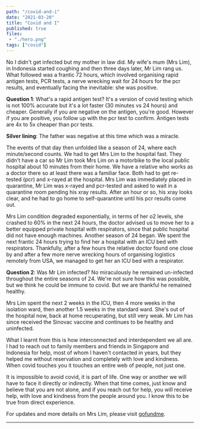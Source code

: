 ```yaml
---
path: "/covid-and-i"
date: "2021-03-20"
title: "Covid and I"
published: true
files:
 - "./hero.png"
tags: ["covid"]
---
```


No I didn't get infected but my mother in law did. My wife's mum (Mrs Lim), in Indonesia started coughing
and then three days later, Mr Lim rang us. What followed was a frantic 72 hours,
which involved organising rapid antigen tests, PCR tests, a nerve wrecking wait for 24 hours 
for the pcr results, and eventually facing the inevitable: she was positive.

**Question 1**: What's a rapid antigen test? It's a version of covid testing which is not 100% accurate
but it's a lot faster (30 minutes vs 24 hours) and cheaper. Generally if you are negative on the 
antigen, you're good. However if you are positive, you follow up with the pcr test to confirm. Antigen 
tests are 4x to 5x cheaper than pcr tests.

**Silver lining**: The father was negative at this time which was a miracle.

The events of that day then unfolded like a season of 24, where each minute/second counts. We had
to get Mrs Lim to the hospital fast. They didn't have a car so Mr Lim took Mrs Lim on a motorbike to
the local public hospital about 10 minutes from their home. We have a relative who works as a doctor
there so at least there was a familiar face. Both had to get re-tested (pcr) and x-rayed at the
hospital. Mrs Lim was immediately placed in quarantine, Mr Lim was x-rayed and pcr-tested and asked to wait
in a quarantine room pending his xray results. After an hour or so, his xray looks clear, and he had
to go home to self-quarantine until his pcr results come out.

Mrs Lim condition degraded exponentially, in terms of her o2 levels, she crashed to 60% in the next 24 hours, 
the doctor advised us to move her to a better equipped private hospital with respirators,
since that public hospital did not have enough machines. Another season of 24 began. We spent the next frantic
24 hours trying to find her a hospital with an ICU bed with respirators. Thankfully, after a few hours the 
relative doctor found one close by and after a few more nerve wrecking hours of organising logistics remotely from
USA, we managed to get her an ICU bed with a respirator.

**Question 2**: Was Mr Lim infected? No miraculously he remained un-infected throughout the entire seasons of 24.
We're not sure how this was possible, but we think he could be immune to covid. But we are thankful he remained
healthy.

Mrs Lim spent the next 2 weeks in the ICU, then 4 more weeks in the isolation ward, then another 1.5 weeks in
the standard ward. She's out of the hospital now, back at home recuperating, but still very weak. Mr Lim has 
since received the Sinovac vaccine and continues to be healthy and uninfected.

What I learnt from this is how interconnected and interdependent we all are. I had to reach out to family members and 
friends in Singapore and Indonesia for help, most of whom I haven't contacted in years, but they helped me without 
reservation and completely with love and kindness. When covid touches you it touches an entire web of people, not just one.

It is impossible to avoid covid, it is part of life. One way or another we will have to face it directly or
indirectly. When that time comes, just know and believe that you are not alone, and if you reach out for help,
you will receive help, with love and kindness from the people around you. I know this to be true from direct experience.

For updates and more details on Mrs Lim, please visit [gofundme](https://www.gofundme.com/f/moms-covid-recovery-fund). 


---------------------------------------------------------------------------------------
